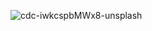![cdc-iwkcspbMWx8-unsplash](https://github.com/user-attachments/assets/b145f7ee-0fca-4b91-bdf4-340de681b1c6)
